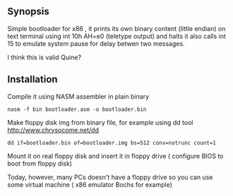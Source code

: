 ## Synopsis

Simple bootloader for x86 , it prints its own binary content (little endian) on text terminal 
using int 10h AH=e0 (teletype output) and halts
it also calls int 15 to emulate system pause for delay betwen two messages.

I think this is valid Quine?

## Installation

Compile it using NASM assembler in plain binary
```
nasm -f bin bootloader.asm -o bootloader.bin
```
Make floppy disk img from binary file, for example using dd tool http://www.chrysocome.net/dd
```
dd if=bootloader.bin of=bootloader.img bs=512 conv=notrunc count=1 
```
    
Mount it on real floppy disk and insert it in floppy drive ( configure BIOS to boot from floppy disk)

Today, however, many PCs doesn't have a floppy drive so you can use some virtual machine  ( x86 emulator Bochs for example)
  
